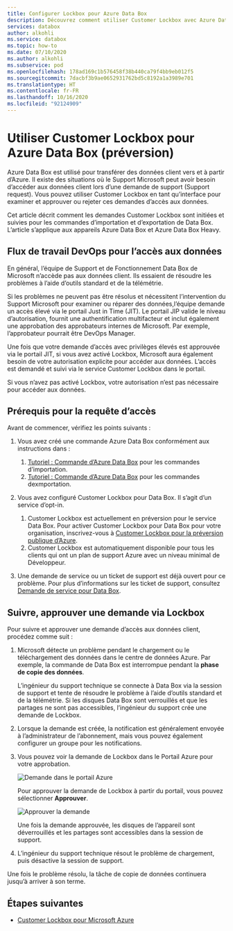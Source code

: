 ```yaml
---
title: Configurer Lockbox pour Azure Data Box
description: Découvrez comment utiliser Customer Lockbox avec Azure Data Box.
services: databox
author: alkohli
ms.service: databox
ms.topic: how-to
ms.date: 07/10/2020
ms.author: alkohli
ms.subservice: pod
ms.openlocfilehash: 178ad169c1b576458f38b440ca79f4bb9eb012f5
ms.sourcegitcommit: 7dacbf3b9ae0652931762bd5c8192a1a3989e701
ms.translationtype: HT
ms.contentlocale: fr-FR
ms.lasthandoff: 10/16/2020
ms.locfileid: "92124909"
---
```

# <a name="use-customer-lockbox-for-azure-data-box-preview"></a>Utiliser Customer Lockbox pour Azure Data Box (préversion)

Azure Data Box est utilisé pour transférer des données client vers et à partir d’Azure. Il existe des situations où le Support Microsoft peut avoir besoin d’accéder aux données client lors d’une demande de support (Support request). Vous pouvez utiliser Customer Lockbox en tant qu’interface pour examiner et approuver ou rejeter ces demandes d’accès aux données. 

Cet article décrit comment les demandes Customer Lockbox sont initiées et suivies pour les commandes d’importation et d’exportation de Data Box. L’article s’applique aux appareils Azure Data Box et Azure Data Box Heavy. 

## <a name="devops-workflow-for-data-access"></a>Flux de travail DevOps pour l’accès aux données

En général, l’équipe de Support et de Fonctionnement Data Box de Microsoft n’accède pas aux données client. Ils essaient de résoudre les problèmes à l’aide d’outils standard et de la télémétrie. <!--The only scenarios where there is a need to access customer data is when there is an issue with the data that needs to be fixed. For example, if the data is copied to a wrong folder or is in an incorrect format and is likely to result in an upload or download failure, then Microsoft will try to access your data in the Azure datacenter.--> 

Si les problèmes ne peuvent pas être résolus et nécessitent l’intervention du Support Microsoft pour examiner ou réparer des données,l’équipe demande un accès élevé via le portail Just in Time (JIT). Le portail JIP valide le niveau d’autorisation, fournit une authentification multifacteur et inclut également une approbation des approbateurs internes de Microsoft. Par exemple, l’approbateur pourrait être DevOps Manager. 

Une fois que votre demande d’accès avec privilèges élevés est approuvée via le portail JIT, si vous avez activé Lockbox, Microsoft aura également besoin de votre autorisation explicite pour accéder aux données. L’accès est demandé et suivi via le service Customer Lockbox dans le portail. 

Si vous n’avez pas activé Lockbox, votre autorisation n’est pas nécessaire pour accéder aux données.


## <a name="prerequisites-for-access-request"></a>Prérequis pour la requête d’accès

Avant de commencer, vérifiez les points suivants :

1. Vous avez créé une commande Azure Data Box conformément aux instructions dans :
    1. [Tutoriel : Commande d’Azure Data Box](data-box-deploy-ordered.md) pour les commandes d’importation.
    1. [Tutoriel : Commande d’Azure Data Box](data-box-deploy-export-ordered.md) pour les commandes dexmportation.

2. Vous avez configuré Customer Lockbox pour Data Box. Il s’agit d’un service d’opt-in. 

    1. Customer Lockbox est actuellement en préversion pour le service Data Box. Pour activer Customer Lockbox pour Data Box pour votre organisation, inscrivez-vous à [Customer Lockbox pour la préversion publique d’Azure](https://forms.office.com/Pages/ResponsePage.aspx?id=v4j5cvGGr0GRqy180BHbR_Kwz02N6XVCoKNpxIpqE_hUNzlTUUNYVkozOVlFNVRSWDVHRkkwTFQyViQlQCN0PWcu).
    2. Customer Lockbox est automatiquement disponible pour tous les clients qui ont un plan de support Azure avec un niveau minimal de Développeur. <!--How do you enable Lockbox? change this for Azure Data Box, perhaps you need a different support plan When you have an eligible support plan, no action is required by you to enable Customer Lockbox. Customer Lockbox requests are initiated by a Microsoft engineer if this action is needed to progress a support ticket that is filed from somebody in your organization.-->

3. Une demande de service ou un ticket de support est déjà ouvert pour ce problème. Pour plus d’informations sur les ticket de support, consultez [Demande de service pour Data Box](data-box-disk-contact-microsoft-support.md).


## <a name="track-approve-request-via-lockbox"></a>Suivre, approuver une demande via Lockbox

Pour suivre et approuver une demande d’accès aux données client, procédez comme suit :

1. Microsoft détecte un problème pendant le chargement ou le téléchargement des données dans le centre de données Azure. Par exemple, la commande de Data Box est interrompue pendant la **phase de copie des données**. 

    L’ingénieur du support technique se connecte à Data Box via la session de support et tente de résoudre le problème à l’aide d’outils standard et de la télémétrie. Si les disques Data Box sont verrouillés et que les partages ne sont pas accessibles, l’ingénieur du support crée une demande de Lockbox. 
 
2. Lorsque la demande est créée, la notification est généralement envoyée à l’administrateur de l’abonnement, mais vous pouvez également configurer un groupe pour les notifications. 

3. Vous pouvez voir la demande de Lockbox dans le Portail Azure pour votre approbation. 

    ![Demande dans le portail Azure](./media/data-box-customer-lockbox/3-lockbox-request-azure-portal.png)

    Pour approuver la demande de Lockbox à partir du portail, vous pouvez sélectionner **Approuver**.

    ![Approuver la demande](./media/data-box-customer-lockbox/4-lockbox-request-details-azure-portal.png)


    Une fois la demande approuvée, les disques de l’appareil sont déverrouillés et les partages sont accessibles dans la session de support.

4. L’ingénieur du support technique résout le problème de chargement, puis désactive la session de support.

Une fois le problème résolu, la tâche de copie de données continuera jusqu’à arriver à son terme.


## <a name="next-steps"></a>Étapes suivantes

- [Customer Lockbox pour Microsoft Azure](../security/fundamentals/customer-lockbox-overview.md)

<!--- [Approve, audit support access requests to VMs using Customer Lockbox for Azure](https://azure.microsoft.com/blog/approve-audit-support-access-requests-to-vms-using-customer-lockbox-for-azure/)-->